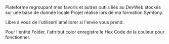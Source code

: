 
Plateforme regroupant mes favoris et autres outils liés au DevWeb stockés sur une base de donnée locale
Projet réalisé lors de ma formation Symfony.


Libre à vous de l'utiliser/l'améliorer si l'envie vous prend.


Pour l'entité Folder, l'attribut color enregistre le Hex Code de la couleur pour fonctionner.